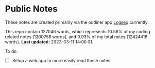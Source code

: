 # Public Notes

These notes are created primarily via the outliner app [Logseq](https://github.com/logseq/logseq) currently.

This repo contain 127046 words, which represents 10.58% of my coding related notes (1200758 words), and 0.93% of my total notes (12424418 words). **Last updated:** 2023-03-11 14:00:01. 

To do:

- [ ] Setup a web app to more easily read these notes
